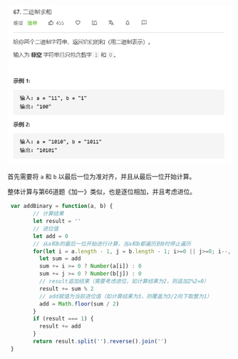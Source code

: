 ![](../images/lc67.png)

首先需要将 `a` 和 `b` 以最后一位为准对齐，并且从最后一位开始计算。

整体计算与第66道题《加一》类似，也是逐位相加，并且考虑进位。

```javascript
 var addBinary = function(a, b) {
        // 计算结果
        let result = ''
        // 进位值
        let add = 0
        // 从a和b的最后一位开始进行计算，当a和b都遍历到0时停止遍历
        for(let i = a.length - 1, j = b.length - 1; i>=0 || j>=0; i--, j--){
          let sum = add
          sum += i >= 0 ? Number(a[i]) : 0
          sum += j >= 0 ? Number(b[j]) : 0
          // result追加结果（需要考虑进位，如计算结果为2，则追加2%2=0）
          result += sum % 2
          // add赋值为当前进位值（如计算结果为3，则覆盖为3/2向下取整为1）
          add = Math.floor(sum / 2)
        }
        if (result === 1) {
          result += add
        }
        return result.split('').reverse().join('')
 }
```

